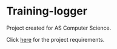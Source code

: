 # Training-logger
Project created for AS Computer Science. 

Click [here](http://www.wjec.co.uk/qualifications/computing/Computing%20GCE%20Scenario%202014%20release.zip?language_id=1) for the project requirements.
